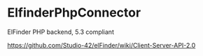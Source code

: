 ElfinderPhpConnector
====================

ElFinder PHP backend, 5.3 compliant


https://github.com/Studio-42/elFinder/wiki/Client-Server-API-2.0